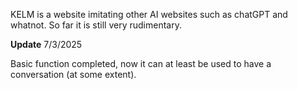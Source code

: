 KELM is a website imitating other AI websites such as chatGPT and whatnot. So far it is still very rudimentary.

**Update**
7/3/2025

Basic function completed, now it can at least be used to have a conversation (at some extent).
